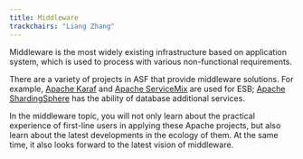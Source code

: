 ```yaml
---
title: Middleware
trackchairs: "Liang Zhang"
---
```


Middleware is the most widely existing infrastructure based on application system, which is used to process with various non-functional requirements.

There are a variety of projects in ASF that provide middleware solutions. For example,
[Apache Karaf](https://karaf.apache.org/) and [Apache ServiceMix](https://servicemix.apache.org/) are used for ESB;
[Apache ShardingSphere](https://shardingsphere.apache.org/) has the ability of database additional services.

In the middleware topic, you will not only learn about the practical experience of first-line users in applying these Apache projects,
but also learn about the latest developments in the ecology of them.
At the same time, it also looks forward to the latest vision of middleware.
